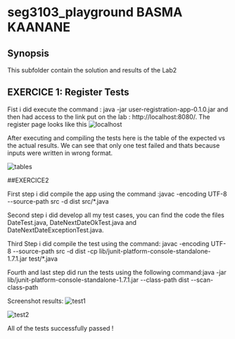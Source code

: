 # seg3103_playground BASMA KAANANE

## Synopsis

This subfolder contain the solution and results of the Lab2

## EXERCICE 1: Register Tests
Fist i did execute the command : java -jar user-registration-app-0.1.0.jar
and then had access to the link put on the lab : http://localhost:8080/.
The register page looks like this 
![localhost](https://user-images.githubusercontent.com/58495262/119888683-ad67cc00-bf03-11eb-8b5b-dca882dac1ec.png)

After executing and compiling the tests here is the table of the expected vs the actual results. We can see that only one test failed and thats because inputs were written in wrong format.  

![tables](https://user-images.githubusercontent.com/58495262/119886819-67116d80-bf01-11eb-8333-b4ff5bd51494.png)


##EXERCICE2 

First step i did compile the app using the command :javac -encoding UTF-8 --source-path src -d dist src/*.java

Second step i did develop all my test cases, you can find the code the files DateTest.java, DateNextDateOkTest.java and DateNextDateExceptionTest.java. 

Third Step i did compile the test using the command: javac -encoding UTF-8 --source-path src -d dist -cp lib/junit-platform-console-standalone-1.7.1.jar test/*.java

Fourth and last step did run the tests using the following command:java -jar lib/junit-platform-console-standalone-1.7.1.jar --class-path dist --scan-class-path

Screenshot results:
![test1](https://user-images.githubusercontent.com/58495262/119890259-9cb85580-bf05-11eb-92f0-15393558ec3f.png)

![test2](https://user-images.githubusercontent.com/58495262/119890290-a5a92700-bf05-11eb-8727-3b117b9acc9d.png)

All of the tests successfully passed !


